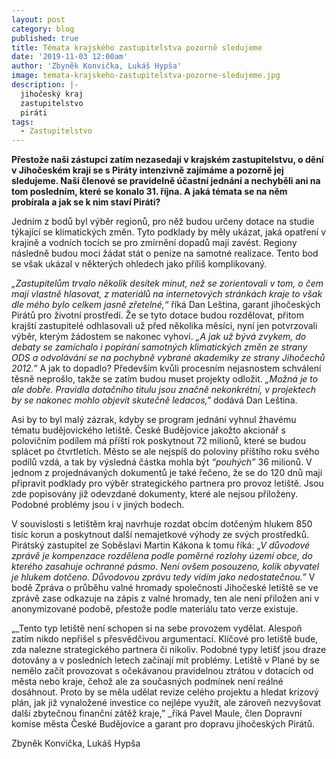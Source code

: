```yaml
---
layout: post
category: blog
published: true
title: Témata krajského zastupitelstva pozorně sledujeme
date: '2019-11-03 12:00am'
author: 'Zbyněk Konvička, Lukáš Hypša'
image: temata-krajskeho-zastupitelstva-pozorne-sledujeme.jpg
description: |-
  jihočeský kraj
  zastupitelstvo
  piráti
tags:
  - Zastupitelstvo
---
```


**Přestože naši zástupci zatím nezasedají v krajském zastupitelstvu, o dění v Jihočeském kraji se s Piráty intenzivně zajímáme a pozorně jej sledujeme. Naši členové se pravidelně účastní jednání a nechyběli ani na tom posledním, které se konalo 31. října. A jaká témata se na něm probírala a jak se k nim staví Piráti?**

Jedním z bodů byl výběr regionů, pro něž budou určeny dotace na studie týkající se klimatických změn. Tyto podklady by měly ukázat, jaká opatření v krajině a vodních tocích se pro zmírnění dopadů mají zavést. Regiony následně budou moci žádat stát o peníze na samotné realizace. Tento bod se však ukázal v některých ohledech jako příliš komplikovaný. 

_„Zastupitelům trvalo několik desítek minut, než se zorientovali v tom, o čem mají vlastně hlasovat, z materiálů na internetových stránkách kraje to však dle mého bylo celkem jasně zřetelné,“_ říká Dan Leština, garant jihočeských Pirátů pro životní prostředí. Že se tyto dotace budou rozdělovat, přitom krajští zastupitelé odhlasovali už před několika měsíci, nyní jen potvrzovali výběr, kterým žádostem se nakonec vyhoví. _„A jak už bývá zvykem, do debaty se zamíchalo i popírání samotných klimatických změn ze strany ODS a odvolávání se na pochybně vybrané akademiky ze strany Jihočechů 2012.”_ A jak to dopadlo? Především kvůli procesním nejasnostem schválení těsně neprošlo, takže se zatím budou muset projekty odložit. _„Možná je to ale dobře. Pravidla dotačního titulu jsou značně nekonkrétní, v projektech by se nakonec mohlo objevit skutečně ledacos,"_ dodává Dan Leština.

Asi by to byl malý zázrak, kdyby se program jednání vyhnul žhavému tématu budějovického letiště. České Budějovice jakožto akcionář s polovičním podílem má příští rok poskytnout 72 milionů, které se budou splácet po čtvrtletích. Město se ale nejspíš do poloviny příštího roku svého podílů vzdá, a tak by výsledná částka mohla být _“pouhých”_ 36 milionů. V jednom z projednávaných dokumentů je také řečeno, že se do 120 dnů mají připravit podklady pro výběr strategického partnera pro provoz letiště. Jsou zde popisovány již odevzdané dokumenty, které ale nejsou přiloženy. Podobné problémy jsou i v jiných bodech.

V souvislosti s letištěm kraj navrhuje rozdat obcím dotčeným hlukem 850 tisíc korun a poskytnout další nemajetkové výhody ze svých prostředků. Pirátský zastupitel ze Soběslavi Martin Kákona k tomu říká: „_V důvodové zprávě je kompenzace rozdělena podle poměrné rozlohy území obce, do kterého zasahuje ochranné pásmo. Není ovšem posouzeno, kolik obyvatel je hlukem dotčeno. Důvodovou zprávu tedy vidím jako nedostatečnou.”_ V bodě Zpráva o průběhu valné hromady společnosti Jihočeské letiště se ve zprávě zase odkazuje na zápis z valné hromady, ten ale není přiložen ani v anonymizované podobě, přestože podle materiálu tato verze existuje.

„_Tento typ letiště není schopen si na sebe provozem vydělat. Alespoň zatím nikdo nepřišel s přesvědčivou argumentací. Klíčové pro letiště bude, zda nalezne strategického partnera či nikoliv. Podobné typy letišť jsou draze dotovány a v posledních letech začínají mít problémy. Letiště v Plané by se nemělo začít provozovat s očekávanou pravidelnou ztrátou v dotacích od města nebo kraje, čehož ale za současných podmínek není reálné dosáhnout. Proto by se měla udělat revize celého projektu a hledat krizový plán, jak již vynaložené investice co nejlépe využít, ale zároveň nezvyšovat další zbytečnou finanční zátěž kraje,” _říká Pavel Maule, člen Dopravní komise města České Budějovice a garant pro dopravu jihočeských Pirátů.

Zbyněk Konvička, Lukáš Hypša
